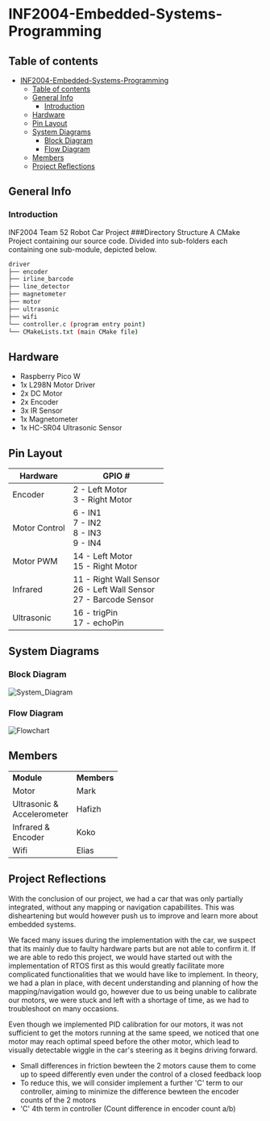# INF2004-Embedded-Systems-Programming

## Table of contents
- [INF2004-Embedded-Systems-Programming](#inf2004-embedded-systems-programming)
  - [Table of contents](#table-of-contents)
  - [General Info](#general-info)
    - [Introduction](#introduction)
  - [Hardware](#hardware)
  - [Pin Layout](#pin-layout)
  - [System Diagrams](#system-diagrams)
    - [Block Diagram](#block-diagram)
    - [Flow Diagram](#flow-diagram)
  - [Members](#members)
  - [Project Reflections](#project-reflections)

## General Info
### Introduction
INF2004 Team 52 Robot Car Project
###Directory Structure
A CMake Project containing our source code. Divided into sub-folders each containing one sub-module, depicted below.
```bash
driver
├── encoder
├── irline_barcode
├── line_detector
├── magnetometer
├── motor
├── ultrasonic
├── wifi
└── controller.c (program entry point)
└── CMakeLists.txt (main CMake file)
```

## Hardware
- Raspberry Pico W
- 1x L298N Motor Driver
- 2x DC Motor
- 2x Encoder
- 3x IR Sensor
- 1x Magnetometer
- 1x HC-SR04 Ultrasonic Sensor

## Pin Layout
| Hardware | GPIO # |
|---|---|
| Encoder | 2 - Left Motor <br/> 3 - Right Motor |
| Motor Control | 6 - IN1 <br/> 7 - IN2 <br/> 8 - IN3 <br/> 9 - IN4|
| Motor PWM | 14 - Left Motor <br/> 15 - Right Motor |
| Infrared | 11 - Right Wall Sensor <br/> 26 - Left Wall Sensor <br/> 27 - Barcode Sensor |
| Ultrasonic| 16 - trigPin <br/> 17 - echoPin |

## System Diagrams
### Block Diagram
![System_Diagram](https://github.com/MarkPengJZ/INF2004-Embedded-Systems-Programming/assets/54793197/4858f5d6-7340-4589-ac80-599052760d2f)
### Flow Diagram
![Flowchart](https://github.com/MarkPengJZ/INF2004_T52/assets/54793197/6cec5ece-30dd-4906-b776-99564465e420)


## Members

<table>
  <tr>
    <td><strong>Module</strong></td>
    <td><strong>Members</strong></td>
  </tr>
  <tr>
    <td>Motor</td>
    <td>
    Mark
    </td>
  </tr>
  <tr>
    <td>Ultrasonic &<br/>Accelerometer</td>
    <td>
      Hafizh
    </td>
  </tr>
  <tr>
    <td>Infrared &<br/>Encoder</td>
    <td>
      Koko
    </td>
  </tr>
  <tr>
    <td>Wifi</td>
    <td>
    Elias
    </td>
  </tr>
</table>

## Project Reflections
With the conclusion of our project, we had a car that was only partially integrated, without any mapping or navigation capabillites. This was disheartening but would however push us to improve and learn more about embedded systems.

We faced many issues during the implementation with the car, we suspect that its mainly due to faulty hardware parts but are not able to confirm it. If we are able to redo this project, we would have started out with the implementation of RTOS first as this would greatly facilitate more complicated functionalities that we would have like to implement. In theory, we had a plan in place, with decent understanding and planning of how the mapping/navigation would go, however due to us being unable to calibrate our motors, we were stuck and left with a shortage of time, as we had to troubleshoot on many occasions. 

Even though we implemented PID calibration for our motors, it was not sufficient to get the motors running at the same speed, we noticed that one motor may reach optimal speed before the other motor, which lead to visually detectable wiggle in the car's steering as it begins driving forward. 
- Small differences in friction bewteen the 2 motors cause them to come up to speed differently even under the control of a closed feedback loop
- To reduce this, we will consider implement a further 'C' term to our controller, aiming to minimize the difference bewteen the encoder counts of the 2 motors
- 'C' 4th term in controller (Count difference in encoder count a/b) 
